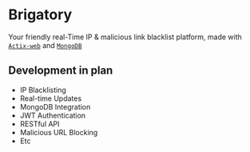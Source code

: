 # Brigatory
Your friendly real-Time IP & malicious link blacklist platform, made with [`Actix-web`](https://actix.rs/) and [`MongoDB`](https://www.mongodb.com/)

## Development in plan
- IP Blacklisting
- Real-time Updates
- MongoDB Integration
- JWT Authentication
- RESTful API
- Malicious URL Blocking
- Etc

